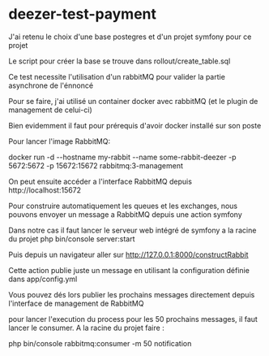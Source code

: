 deezer-test-payment
===================


J'ai retenu le choix d'une base postegres et d'un projet symfony pour ce projet

Le script pour créer la base se trouve dans rollout/create_table.sql

Ce test necessite l'utilisation d'un rabbitMQ pour valider la partie asynchrone de l'énnoncé

Pour se faire, j'ai utilisé un container docker avec rabbitMQ 
(et le plugin de management de celui-ci)

Bien evidemment il faut pour prérequis d'avoir docker installé sur son poste

Pour lancer l'image RabbitMQ: 
 
docker run -d --hostname my-rabbit --name some-rabbit-deezer -p 5672:5672 -p 15672:15672 rabbitmq:3-management

On peut ensuite accéder a l'interface RabbitMQ depuis
http://localhost:15672


Pour construire automatiquement les queues et les exchanges, nous pouvons envoyer un message a RabbitMQ
depuis une action symfony

Dans notre cas il faut lancer le serveur web intégré de symfony a la racine du projet
php bin/console server:start 

Puis depuis un navigateur aller sur 
http://127.0.0.1:8000/constructRabbit

Cette action publie juste un message en utilisant la configuration définie dans app/config.yml
 
Vous pouvez dés lors publier les prochains messages directement depuis l'interface de management de RabbitMQ

pour lancer l'execution du process pour les 50 prochains messages, 
il faut lancer le consumer. 
A la racine du projet faire :

php bin/console rabbitmq:consumer -m 50 notification
